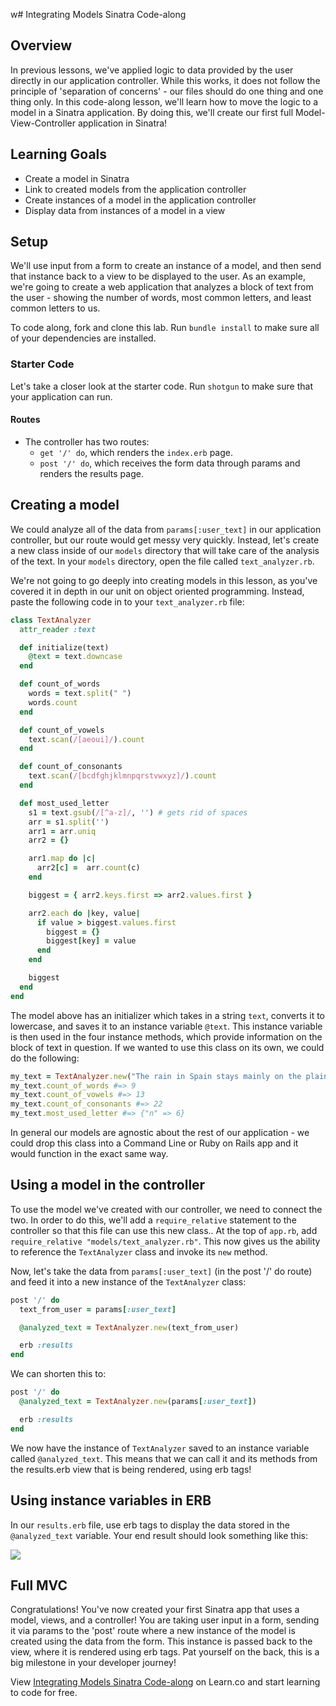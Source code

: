w# Integrating Models Sinatra Code-along

## Overview

In previous lessons, we've applied logic to data provided by the user directly
in our application controller. While this works, it does not follow the
principle of 'separation of concerns' - our files should do one thing and one
thing only. In this code-along lesson, we'll learn how to move the logic to a
model in a Sinatra application. By doing this, we'll create our first full
Model-View-Controller application in Sinatra!

## Learning Goals

- Create a model in Sinatra
- Link to created models from the application controller
- Create instances of a model in the application controller
- Display data from instances of a model in a view

## Setup

We'll use input from a form to create an instance of a model, and then send that
instance back to a view to be displayed to the user. As an example, we're going
to create a web application that analyzes a block of text from the user -
showing the number of words, most common letters, and least common letters to
us.

To code along, fork and clone this lab. Run `bundle install` to make sure all of
your dependencies are installed.

### Starter Code

Let's take a closer look at the starter code. Run `shotgun` to make sure that
your application can run.

#### Routes

+ The controller has two routes:
  +  `get '/' do`, which renders the `index.erb` page.
  +  `post '/' do`, which receives the form data through params and renders the
     results page.

## Creating a model

We could analyze all of the data from `params[:user_text]` in our application
controller, but our route would get messy very quickly. Instead, let's create a
new class inside of our `models` directory that will take care of the analysis
of the text. In your `models` directory, open the file called
`text_analyzer.rb`.

We're not going to go deeply into creating models in this lesson, as you've
covered it in depth in our unit on object oriented programming. Instead, paste
the following code in to your `text_analyzer.rb` file:

```ruby
class TextAnalyzer
  attr_reader :text

  def initialize(text)
    @text = text.downcase
  end

  def count_of_words
    words = text.split(" ")
    words.count
  end

  def count_of_vowels
    text.scan(/[aeoui]/).count
  end

  def count_of_consonants
    text.scan(/[bcdfghjklmnpqrstvwxyz]/).count
  end

  def most_used_letter
    s1 = text.gsub(/[^a-z]/, '') # gets rid of spaces
    arr = s1.split('')
    arr1 = arr.uniq
    arr2 = {}

    arr1.map do |c|
      arr2[c] =  arr.count(c)
    end

    biggest = { arr2.keys.first => arr2.values.first }

    arr2.each do |key, value|
      if value > biggest.values.first
        biggest = {}
        biggest[key] = value
      end
    end

    biggest
  end
end
```

The model above has an initializer which takes in a string `text`, converts it
to lowercase, and saves it to an instance variable `@text`. This instance
variable is then used in the four instance methods, which provide information on
the block of text in question. If we wanted to use this class on its own, we
could do the following:

```ruby
my_text = TextAnalyzer.new("The rain in Spain stays mainly on the plain.")
my_text.count_of_words #=> 9
my_text.count_of_vowels #=> 13
my_text.count_of_consonants #=> 22
my_text.most_used_letter #=> {"n" => 6}
```

In general our models are agnostic about the rest of our application - we could
drop this class into a Command Line or Ruby on Rails app and it would function
in the exact same way.

## Using a model in the controller

To use the model we've created with our controller, we need to connect the two.
In order to do this, we'll add a `require_relative` statement to the controller
so that this file can use this new class.. At the top of `app.rb`, add
`require_relative "models/text_analyzer.rb"`. This now gives us the ability to
reference the `TextAnalyzer` class and invoke its `new` method.

Now, let's take the data from `params[:user_text]` (in the post '/' do route)
and feed it into a new instance of the `TextAnalyzer` class:

```ruby
post '/' do
  text_from_user = params[:user_text]

  @analyzed_text = TextAnalyzer.new(text_from_user)

  erb :results
end
```

We can shorten this to:
```ruby
post '/' do
  @analyzed_text = TextAnalyzer.new(params[:user_text])

  erb :results
end
```

We now have the instance of `TextAnalyzer` saved to an instance variable called
`@analyzed_text`. This means that we can call it and its methods from the
results.erb view that is being rendered, using erb tags!

## Using instance variables in ERB

In our `results.erb` file, use erb tags to display the data stored in the
`@analyzed_text` variable. Your end result should look something like this:

<img src="https://learn-verified.s3.amazonaws.com/text-analyzer.png">

## Full MVC

Congratulations! You've now created your first Sinatra app that uses a model,
views, and a controller! You are taking user input in a form, sending it via
params to the 'post' route where a new instance of the model is created using
the data from the form. This instance is passed back to the view, where it is
rendered using erb tags. Pat yourself on the back, this is a big milestone in
your developer journey!

<p data-visibility='hidden'>View <a href='https://learn.co/lessons/sinatra-integrating-models-walkthrough'>Integrating Models Sinatra Code-along</a> on Learn.co and start learning to code for free.</p>
